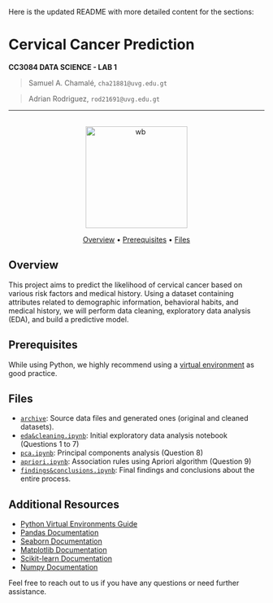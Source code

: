 Here is the updated README with more detailed content for the sections:

# Cervical Cancer Prediction

**CC3084 DATA SCIENCE - LAB 1**

> Samuel A. Chamalé, `cha21881@uvg.edu.gt`

> Adrian Rodriguez, `rod21691@uvg.edu.gt`

---

<p align="center">
  <br>
  <img src="https://www.hcmarbella.com/wp-content/uploads/2022/04/canceres_ginecologicos.gif" alt="wb" width="200">
  <br>
</p>
<p align="center" >
  <a href="#overview">Overview</a> •
  <a href="#prerequisites">Prerequisites</a> •
  <a href="#files">Files</a>
</p>

## Overview

This project aims to predict the likelihood of cervical cancer based on various risk factors and medical history. Using a dataset containing attributes related to demographic information, behavioral habits, and medical history, we will perform data cleaning, exploratory data analysis (EDA), and build a predictive model.

## Prerequisites

While using Python, we highly recommend using a [virtual environment](https://packaging.python.org/en/latest/guides/installing-using-pip-and-virtual-environments/) as good practice.

## Files

- [`archive`](archive): Source data files and generated ones (original and cleaned datasets).
- [`eda&cleaning.ipynb`](eda&cleaning.ipynb): Initial exploratory data analysis notebook (Questions 1 to 7)
- [`pca.ipynb`](pca.ipynb): Principal components analysis (Question 8)
- [`apriori.ipynb`](apriori.ipynb): Association rules using Apriori algorithm (Question 9)
- [`findings&conclusions.ipynb`](findings&conclusions.ipynb): Final findings and conclusions about the entire process.

## Additional Resources

- [Python Virtual Environments Guide](https://packaging.python.org/en/latest/guides/installing-using-pip-and-virtual-environments/)
- [Pandas Documentation](https://pandas.pydata.org/pandas-docs/stable/)
- [Seaborn Documentation](https://seaborn.pydata.org/)
- [Matplotlib Documentation](https://matplotlib.org/stable/contents.html)
- [Scikit-learn Documentation](https://scikit-learn.org/stable/)
- [Numpy Documentation](https://numpy.org/doc/)

Feel free to reach out to us if you have any questions or need further assistance.
